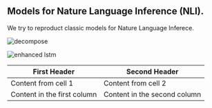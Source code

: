 ## Models for Nature Language Inference (NLI).

We try to reproduct classic models for Nature Language Inferece. 


![decompose](https://user-images.githubusercontent.com/18669534/38763448-93d25bc8-3fce-11e8-9851-7ded7a1e0334.png)

![enhanced lstm](https://user-images.githubusercontent.com/18669534/38763465-f4543106-3fce-11e8-8551-19c670aa780a.png)

First Header | Second Header
------------ | -------------
Content from cell 1 | Content from cell 2
Content in the first column | Content in the second column
